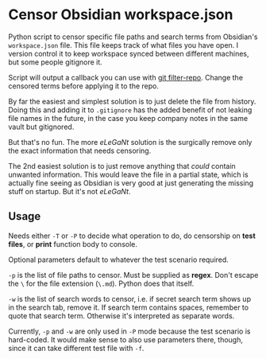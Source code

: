 # Censor Obsidian workspace.json

Python script to censor specific file paths and search terms from Obsidian's `workspace.json` file. This file keeps track of what files you have open. I version control it to keep workspace synced between different machines, but some people gitignore it.

Script will output a callback you can use with [git filter-repo](https://github.com/newren/git-filter-repo). Change the censored terms before applying it to the repo.

By far the easiest and simplest solution is to just delete the file from history. Doing this and adding it to `.gitignore` has the added benefit of not leaking file names in the future, in the case you keep company notes in the same vault but gitignored.

But that's no fun. The more _eLeGaNt_ solution is the surgically remove only the exact information that needs censoring.

The 2nd easiest solution is to just remove anything that _could_ contain unwanted information. This would leave the file in a partial state, which is actually fine seeing as Obsidian is very good at just generating the missing stuff on startup. But it's not _eLeGaNt_.

## Usage

Needs either `-T` or `-P` to decide what operation to do, do censorship on **test files**, or **print** function body to console.

Optional parameters default to whatever the test scenario required.

`-p` is the list of file paths to censor. Must be supplied as **regex**. Don't escape the `\` for the file extension (`\.md`). Python does that itself.

`-w` is the list of search words to censor, i.e. if secret search term shows up in the search tab, remove it. If search term contains spaces, remember to quote that search term. Otherwise it's interpreted as separate words.

Currently, `-p` and `-w` are only used in `-P` mode because the test scenario is hard-coded. It would make sense to also use parameters there, though, since it can take different test file with `-f`.
